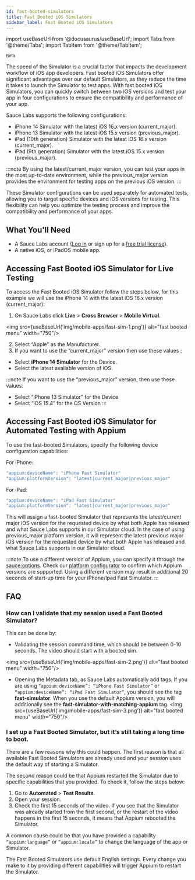 ```yaml
---
id: fast-booted-simulators
title: Fast Booted iOS Simulators
sidebar_label: Fast Booted iOS Simulators
---
```


import useBaseUrl from '@docusaurus/useBaseUrl';
import Tabs from '@theme/Tabs';
import TabItem from '@theme/TabItem';

<p><small><span className="sauceDBlue">Beta</span></small></p>

The speed of the Simulator is a crucial factor that impacts the development workflow of iOS app developers. Fast booted iOS Simulators offer significant advantages over our default Simulators, as they reduce the time it takes to launch the Simulator to test apps. With fast booted iOS Simulators, you can quickly switch between two iOS versions and test your app in four configurations to ensure the compatibility and performance of your app. 

Sauce Labs supports the following configurations: 

- iPhone 14 Simulator with the latest iOS 16.x version (current_major).
- iPhone 13 Simulator with the latest iOS 15.x version (previous_major).
- iPad (10th generation) Simulator with the latest iOS 16.x version (current_major).
- iPad (9th generation) Simulator with the latest iOS 15.x version (previous_major).

:::note
By using the latest/current_major version, you can test your apps in the most up-to-date environment, while the previous_major version provides the environment for testing apps on the previous iOS version.
:::

These Simulator configurations can be used separately for automated tests, allowing you to target specific devices and iOS versions for testing. This flexibility can help you optimize the testing process and improve the compatibility and performance of your apps.

## What You'll Need

- A Sauce Labs account ([Log in](https://accounts.saucelabs.com/am/XUI/#login/) or sign up for a [free trial license](https://saucelabs.com/sign-up)).
- A native iOS, or iPadOS mobile app.

## Accessing Fast Booted iOS Simulator for Live Testing

To access the Fast Booted iOS Simulator follow the steps below, for this example we will use the iPhone 14 with the latest iOS 16.x version (current_major):

1. On Sauce Labs click **Live** > **Cross Browser** > **Mobile Virtual**.
   
<img src={useBaseUrl('img/mobile-apps/fast-sim-1.png')} alt="fast booted menu" width="750"/>

2. Select “Apple” as the Manufacturer.
3. If you want to use the “current_major” version then use these values :
- Select **iPhone 14 Simulator** for the Device.
- Select the latest available version of iOS.


:::note 
If you want to use the “previous_major” version, then use these values:
- Select “iPhone 13 Simulator” for the Device
- Select “iOS 15.4” for the OS Version
:::

## Accessing Fast Booted iOS Simulator for Automated Testing with Appium

To use the fast-booted Simulators, specify the following device configuration capabilities:

For iPhone:

```java
"appium:deviceName": "iPhone Fast Simulator"
"appium:platformVersion": "latest|current_major|previous_major"
```

For iPad:

```java
"appium:deviceName": "iPad Fast Simulator"
"appium:platformVersion": "latest|current_major|previous_major"
```

This will assign a fast-booted Simulator that represents the latest/current major iOS version for the requested device by what both Apple has released and what Sauce Labs supports in our Simulator cloud. In the case of using previous_major platform version, it will represent the latest previous major iOS version for the requested device by what both Apple has released and what Sauce Labs supports in our Simulator cloud.

:::note
To use a different version of Appium, you can specify it through the [sauce:options](https://docs.saucelabs.com/dev/test-configuration-options/#appiumversion). Check our [platform configurator](https://saucelabs.com/products/platform-configurator#/) to confirm which Appium versions are supported. Using a different version may result in additional 20 seconds of start-up time for your iPhone/Ipad Fast Simulator.
:::


## FAQ

### How can I validate that my session used a Fast Booted Simulator?

This can be done by:

- Validating the session command time, which should be between 0-10 seconds. The video should start with a booted sim.
  
<img src={useBaseUrl('img/mobile-apps/fast-sim-2.png')} alt="fast booted menu" width="750"/>



- Opening the Metadata tab, as Sauce Labs automatically add tags.
If you are using `“appium:deviceName”: “iPhone Fast Simulator”` or `“appium:deviceName”: “iPad Fast Simulator”`, you should see the tag **fast-simulator**. When you use the default Appium version, you will additionally see the **fast-simulator-with-matching-appium** tag.
<img src={useBaseUrl('img/mobile-apps/fast-sim-3.png')} alt="fast booted menu" width="750"/>

### I set up a Fast Booted Simulator, but it’s still taking a long time to boot.


There are a few reasons why this could happen. The first reason is that all available Fast Booted Simulators are already used and your session uses the default way of starting a Simulator. 

The second reason could be that Appium restarted the Simulator due to specific capabilities that you provided. To check it, follow the steps below:
1. Go to **Automated** > **Test Results**.
2. Open your session.
3. Check the first 15 seconds of the video. If you see that the Simulator was already started from the first second, or the restart of the video happens in the first 15 seconds, it means that Appium rebooted the Simulator.

A common cause could be that you have provided a capability `“appium:language”` or `“appium:locale”` to change the language of the app or Simulator.

The Fast Booted Simulators use default English settings. Every change you make to it by providing different capabilities will trigger Appium to restart the Simulator.




